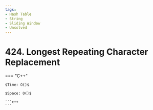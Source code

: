 ```yaml
---
tags:
- Hash Table
- String
- Sliding Window
- Unsolved
---
```



# 424. Longest Repeating Character Replacement

=== "C++"

    $Time: O()$

    $Space: O()$

    ```c++
    ```